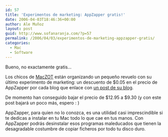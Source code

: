 ```yaml
---
id: 57
title: 'Experimentos de marketing: AppZapper gratis!'
date: 2006-04-03T18:46:36+00:00
author: Ale Muñoz
layout: post
guid: http://www.sofanaranja.com/?p=57
permalink: /2006/04/03/experimentos-de-marketing-appzapper-gratis/
categories:
  - Mac
  - Software
---
```

Bueno, no exactamente gratis...

Los chicos de [MacZOT][1] están organizando un pequeño revuelo con su último experimento de marketing: un descuento de $0.05 en el precio de AppZapper por cada blog que enlace con [un post de su blog][2].

De momento han conseguido bajar el precio de $12.95 a $9.30 (y con este post bajará un poco más, espero : )

AppZapper, para quien no lo conozca, es una utilidad casi imprescindible si te dedicas a instalar en tu Mac todo lo que cae en tus manos. Con AppZapper podrás desinstalar esos programas maleducados que tienen la desagradable costumbre de copiar ficheros por todo tu disco duro.


[1]: http://maczot.com/
[2]: http://maczot.com/discuss/?p=35#comments